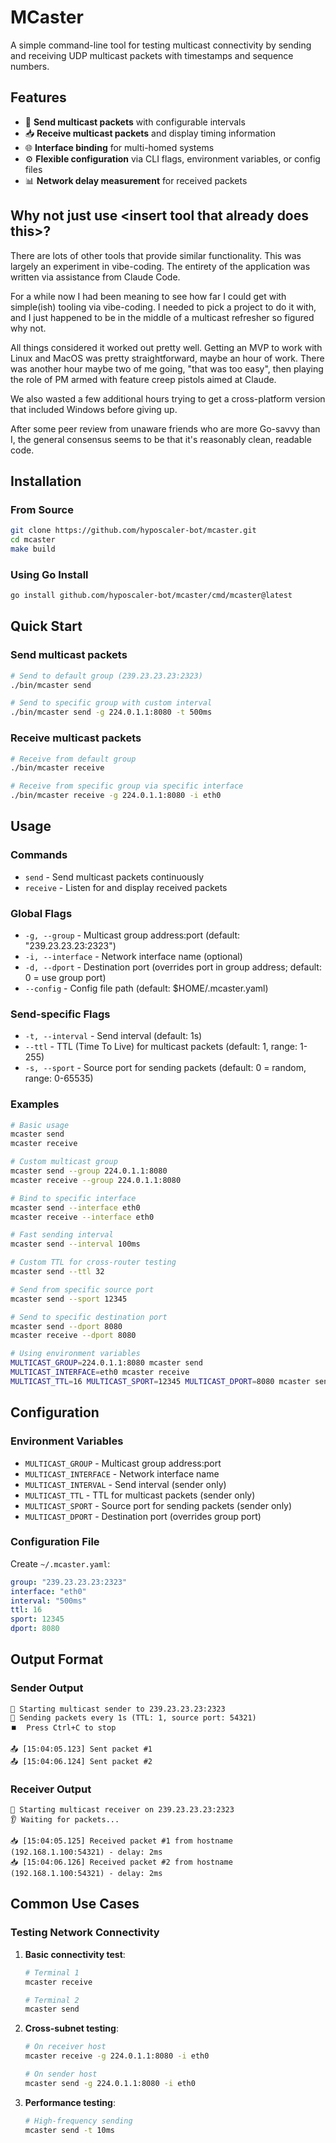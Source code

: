 # MCaster

A simple command-line tool for testing multicast connectivity by sending and receiving UDP multicast packets with timestamps and sequence numbers.

## Features

- 🚀 **Send multicast packets** with configurable intervals
- 📥 **Receive multicast packets** and display timing information
- 🌐 **Interface binding** for multi-homed systems
- ⚙️ **Flexible configuration** via CLI flags, environment variables, or config files
- 📊 **Network delay measurement** for received packets


## Why not just use \<insert tool that already does this\>?

There are lots of other tools that provide similar functionality. This was largely an experiment in vibe-coding. The entirety of the application was written via assistance from Claude Code.

For a while now I had been meaning to see how far I could get with simple(ish) tooling via vibe-coding. I needed to pick a project to do it with, and I just happened to be in the middle of a multicast refresher so figured why not.

All things considered it worked out pretty well. Getting an MVP to work with Linux and MacOS was pretty straightforward, maybe an hour of work. There was another hour maybe two of me going, "that was too easy", then playing the role of PM armed with feature creep pistols aimed at Claude.  

We also wasted a few additional hours trying to get a cross-platform version that included Windows before giving up.

After some peer review from unaware friends who are more Go-savvy than I, the general consensus seems to be that it's reasonably clean, readable code.

## Installation

### From Source

```bash
git clone https://github.com/hyposcaler-bot/mcaster.git
cd mcaster
make build
```

### Using Go Install

```bash
go install github.com/hyposcaler-bot/mcaster/cmd/mcaster@latest
```

## Quick Start

### Send multicast packets
```bash
# Send to default group (239.23.23.23:2323)
./bin/mcaster send

# Send to specific group with custom interval
./bin/mcaster send -g 224.0.1.1:8080 -t 500ms
```

### Receive multicast packets
```bash
# Receive from default group
./bin/mcaster receive

# Receive from specific group via specific interface
./bin/mcaster receive -g 224.0.1.1:8080 -i eth0
```

## Usage

### Commands

- `send` - Send multicast packets continuously
- `receive` - Listen for and display received packets

### Global Flags

- `-g, --group` - Multicast group address:port (default: "239.23.23.23:2323")
- `-i, --interface` - Network interface name (optional)
- `-d, --dport` - Destination port (overrides port in group address; default: 0 = use group port)
- `--config` - Config file path (default: $HOME/.mcaster.yaml)

### Send-specific Flags

- `-t, --interval` - Send interval (default: 1s)
- `--ttl` - TTL (Time To Live) for multicast packets (default: 1, range: 1-255)
- `-s, --sport` - Source port for sending packets (default: 0 = random, range: 0-65535)

### Examples

```bash
# Basic usage
mcaster send
mcaster receive

# Custom multicast group
mcaster send --group 224.0.1.1:8080
mcaster receive --group 224.0.1.1:8080

# Bind to specific interface
mcaster send --interface eth0
mcaster receive --interface eth0

# Fast sending interval
mcaster send --interval 100ms

# Custom TTL for cross-router testing
mcaster send --ttl 32

# Send from specific source port
mcaster send --sport 12345

# Send to specific destination port
mcaster send --dport 8080
mcaster receive --dport 8080

# Using environment variables
MULTICAST_GROUP=224.0.1.1:8080 mcaster send
MULTICAST_INTERFACE=eth0 mcaster receive
MULTICAST_TTL=16 MULTICAST_SPORT=12345 MULTICAST_DPORT=8080 mcaster send
```

## Configuration

### Environment Variables

- `MULTICAST_GROUP` - Multicast group address:port
- `MULTICAST_INTERFACE` - Network interface name
- `MULTICAST_INTERVAL` - Send interval (sender only)
- `MULTICAST_TTL` - TTL for multicast packets (sender only)
- `MULTICAST_SPORT` - Source port for sending packets (sender only)
- `MULTICAST_DPORT` - Destination port (overrides group port)

### Configuration File

Create `~/.mcaster.yaml`:

```yaml
group: "239.23.23.23:2323"
interface: "eth0"
interval: "500ms"
ttl: 16
sport: 12345
dport: 8080
```

## Output Format

### Sender Output
```
🚀 Starting multicast sender to 239.23.23.23:2323
📡 Sending packets every 1s (TTL: 1, source port: 54321)
⏹️  Press Ctrl+C to stop

📤 [15:04:05.123] Sent packet #1
📤 [15:04:06.124] Sent packet #2
```

### Receiver Output
```
🎯 Starting multicast receiver on 239.23.23.23:2323
👂 Waiting for packets...

📥 [15:04:05.125] Received packet #1 from hostname (192.168.1.100:54321) - delay: 2ms
📥 [15:04:06.126] Received packet #2 from hostname (192.168.1.100:54321) - delay: 2ms
```

## Common Use Cases

### Testing Network Connectivity

1. **Basic connectivity test**:
   ```bash
   # Terminal 1
   mcaster receive
   
   # Terminal 2
   mcaster send
   ```

2. **Cross-subnet testing**:
   ```bash
   # On receiver host
   mcaster receive -g 224.0.1.1:8080 -i eth0
   
   # On sender host
   mcaster send -g 224.0.1.1:8080 -i eth0
   ```

3. **Performance testing**:
   ```bash
   # High-frequency sending
   mcaster send -t 10ms
   ```
